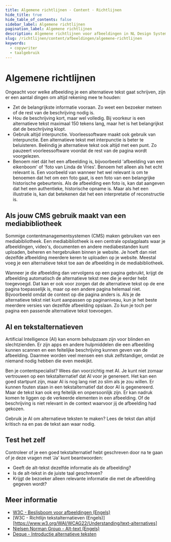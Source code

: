```yaml
---
title: Algemene richtlijnen · Content · Richtlijnen
hide_title: true
hide_table_of_contents: false
sidebar_label: Algemene richtlijnen
pagination_label: Algemene richtlijnen
description: Algemene richtlijnen voor afbeeldingen in NL Design System.
slug: /richtlijnen/content/afbeeldingen/algemene-richtlijnen
keywords:
  - copywriter
  - taalgebruik
---
```


# Algemene richtlijnen

Ongeacht voor welke afbeelding je een alternatieve tekst gaat schrijven, zijn er een aantal dingen om altijd rekening mee te houden:

- Zet de belangrijkste informatie vooraan. Zo weet een bezoeker meteen of de rest van de beschrijving nodig is.
- Hou de beschrijving kort, maar wel volledig. Bij voorkeur is een alternatieve tekst maximaal 150 tekens lang, maar het is het belangrijkst dat de beschrijving klopt.
- Gebruik altijd interpunctie. Voorleessoftware maakt ook gebruik van interpunctie. Een alternatieve tekst met interpunctie is beter te beluisteren. Beëindig je alternatieve tekst ook altijd met een punt. Zo pauzeert voorleessoftware voordat de rest van de pagina wordt voorgelezen.
- Benoem niet dát het een afbeelding is, bijvoorbeeld 'afbeelding van een eikenboom' of 'foto van Linda de Vries'. Benoem het alleen als het echt relevant is. Een voorbeeld van wanneer het wel relevant is om te benoemen dat het om een foto gaat, is een foto van een belangrijke historische gebeurtenis. Als de afbeelding een foto is, kan dat aangeven dat het een authentieke, historische opname is. Maar als het een illustratie is, kan dat betekenen dat het een interpretatie of reconstructie is.

## Als jouw CMS gebruik maakt van een mediabibliotheek

Sommige contentmanagementsystemen (CMS) maken gebruiken van een mediabibliotheek. Een mediabibliotheek is een centrale opslagplaats waar je afbeeldingen, video's, documenten en andere mediabestanden kunt uploaden, beheren en hergebruiken binnen je website. Je hoeft dan niet dezelfde afbeelding meerdere keren te uploaden op je website. Meestal voeg je een alternatieve tekst toe aan de afbeelding in de mediabibliotheek.

Wanneer je die afbeelding dan vervolgens op een pagina gebruikt, krijgt de afbeelding automatisch de alternatieve tekst mee die je eerder hebt toegevoegd. Dat kan er ook voor zorgen dat de alternatieve tekst op de ene pagina toepasselijk is, maar op een andere pagina helemaal niet. Bijvoorbeeld omdat de context op die pagina anders is. Als je de alternatieve tekst niet kunt aanpassen op paginaniveau, kun je het beste meerdere versies van dezelfde afbeelding opslaan. Zo kun je toch per pagina een passende alternatieve tekst toevoegen.

## AI en tekstalternatieven

Artificial Intelligence (AI) kan enorm behulpzaam zijn voor blinden en slechtzienden. Er zijn apps en andere hulpmiddelen die een afbeelding kunnen scannen en een feitelijke beschrijving kunnen geven van de afbeelding. Daarmee worden veel mensen een stuk zelfstandiger, omdat ze niemand nodig hebben die even meekijkt.

Ben je contentspecialist? Wees dan voorzichtig met AI. Je kunt niet zomaar vertrouwen op een tekstalternatief dat AI voor je genereert. Het kan een goed startpunt zijn, maar AI is nog lang niet zo slim als je zou willen. Er kunnen fouten staan in een tekstalternatief dat door AI is gegenereerd. Maar de tekst kan ook erg feitelijk en onpersoonlijk zijn. Er kan nadruk komen te liggen op de verkeerde elementen in een afbeelding. Of de beschrijving is niet relevant in de context waarvoor jij de afbeelding had gekozen.

Gebruik je AI om alternatieve teksten te maken? Lees de tekst dan altijd kritisch na en pas de tekst aan waar nodig.

## Test het zelf

Controleer of je een goed tekstalternatief hebt geschreven door na te gaan of je deze vragen met 'Ja' kunt beantwoorden:

- Geeft de alt-tekst dezelfde informatie als de afbeelding?
- Is de alt-tekst in de juiste taal geschreven?
- Krijgt de bezoeker alleen relevante informatie die met de afbeelding gegeven wordt?

## Meer informatie

- [W3C - Beslisboom voor afbeeldingen (Engels)](https://www.w3.org/WAI/tutorials/images/decision-tree/)
- [W3C - Richtlijn tekstalternatieven (Engels)][https://www.w3.org/WAI/WCAG22/Understanding/text-alternatives]
- [Nielsen Norman Group - Alt-text (Engels)](https://www.nngroup.com/articles/write-alt-text/)
- [Deque - Introductie alternatieve teksten](https://www.deque.com/blog/great-alt-text-introduction/)
